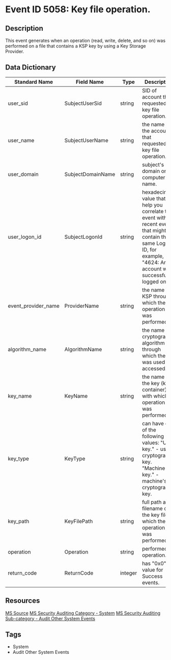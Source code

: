 # Event ID 5058: Key file operation.

## Description
This event generates when an operation (read, write, delete, and so on) was performed on a file that contains a KSP key by using a Key Storage Provider.

## Data Dictionary
|Standard Name|Field Name|Type|Description|Sample Value|
|---|---|---|---|---|
|user_sid|SubjectUserSid|string|SID of account that requested key file operation.|S-1-5-21-3457937927-2839227994-823803824-1104|
|user_name|SubjectUserName|string|the name of the account that requested key file operation.|dadmin|
|user_domain|SubjectDomainName|string|subject's domain or computer name.|CONTOSO|
|user_logon_id|SubjectLogonId|string|hexadecimal value that can help you correlate this event with recent events that might contain the same Logon ID, for example, "4624: An account was successfully logged on."|0x38e2d|
|event_provider_name|ProviderName|string|the name of KSP through which the operation was performed.|Microsoft Software Key Storage Provider|
|algorithm_name|AlgorithmName|string|the name of cryptographic algorithm through which the key was used or accessed.|ECDH_P521|
|key_name|KeyName|string|the name of the key (key container) with which operation was performed.|le-SuperAdmin-5e350d8e-ae46-458c-bac0-d8f3279c944e|
|key_type|KeyType|string|can have one of the following values: "User key." - user's cryptographic key. "Machine key." - machine's cryptographic key.|%%2500|
|key_path|KeyFilePath|string|full path and filename of the key file on which the operation was performed.|C:\Users\dadmin\AppData\Roaming\Microsoft\Crypto\Keys\c0a496c6786f0d25e8624fee96e4e580_7a1bf91d-ebdd-449c-825d-c97f2f47cd01|
|operation|Operation|string|performed operation.|%%2459|
|return_code|ReturnCode|integer|has "0x0" value for Success events.|0x0|

## Resources
[MS Source](https://github.com/MicrosoftDocs/windows-itpro-docs/blob/public/windows/security/threat-protection/auditing/event-5058.md)
[MS Security Auditing Category - System](https://docs.microsoft.com/en-us/windows/security/threat-protection/auditing/advanced-security-audit-policy-settings#system)
[MS Security Auditing Sub-category - Audit Other System Events](https://github.com/MicrosoftDocs/windows-itpro-docs/tree/master/windows/security/threat-protection/auditing/audit-other-system-events.md)

## Tags
* System
* Audit Other System Events